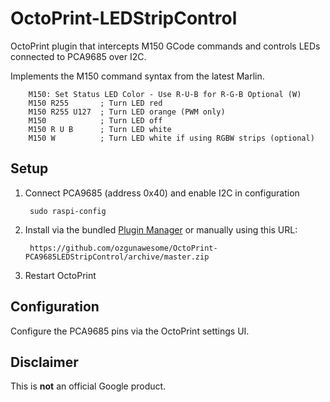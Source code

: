 # OctoPrint-LEDStripControl

OctoPrint plugin that intercepts M150 GCode commands and controls LEDs connected to PCA9685 over I2C.

Implements the M150 command syntax from the latest Marlin.

        M150: Set Status LED Color - Use R-U-B for R-G-B Optional (W)
        M150 R255       ; Turn LED red
        M150 R255 U127  ; Turn LED orange (PWM only)
        M150            ; Turn LED off
        M150 R U B      ; Turn LED white
        M150 W          ; Turn LED white if using RGBW strips (optional)

## Setup

1. Connect PCA9685 (address 0x40) and enable I2C in configuration

    	sudo raspi-config

2. Install via the bundled [Plugin Manager](https://github.com/foosel/OctoPrint/wiki/Plugin:-Plugin-Manager)
or manually using this URL:

    	https://github.com/ozgunawesome/OctoPrint-PCA9685LEDStripControl/archive/master.zip

3. Restart OctoPrint

## Configuration

Configure the PCA9685 pins via the OctoPrint settings UI.

## Disclaimer

This is **not** an official Google product.
